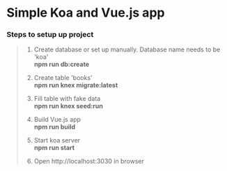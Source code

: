# Simple Koa and Vue.js app

### Steps to setup up project

> 1. Create database or set up manually. Database name needs to be 'koa'<br/>
> **npm run db:create**
>
>
> 2. Create table 'books'<br/>
> **npm run knex migrate:latest**
>
>
> 3. Fill table with fake data<br/>
> **npm run knex seed:run**
>
>
> 4. Build Vue.js app<br/>
> **npm run build**
>
>
> 5. Start koa server<br/>
> **npm run start**
>
>
> 6. Open http://localhost:3030 in browser
